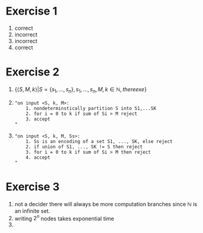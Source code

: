 # Exercise 1
1. correct
2. incorrect
3. incorrect
4. correct

# Exercise 2
1. $\{ \langle S, M, k \rangle | S = \{s_1, \dots, s_n \}
                               , s_1,\dots,s_n,M,k \in \mathbb{N}
                               , there exe\}$

2.
    ```
    "on input <S, k, M>:
        1. nondeterminstically partition S into S1,...SK
        2. for i = 0 to k if sum of Si > M reject
        3. accept
    "
    ```

3.
    ```
    "on input <S, k, M, Ss>:
        1. Ss is an encoding of a set S1, ..., SK, else reject
        2. if union of S1, ..., SK != S then reject
        3. for i = 0 to k if sum of Si > M then reject
        4. accept
    "
    ```

# Exercise 3
1. not a decider there will always be more computation branches since $\mathbb{N}$ is an infinite set.
2. writing $2^n$ nodes takes exponential time
3.

